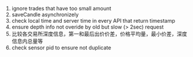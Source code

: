 1. ignore trades that have too small amount
2. saveCandle asynchronizely
3. check local time and server time in every API that return timestamp
4. ensure depth info not overide by old but slow (> 2sec) request
5. 比较各交易所深度信息，第一和最后出价价差，价格平均量，最小价差，深度信息内总量等
6. check sensor pid to ensure not duplicate
